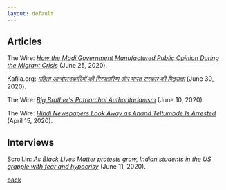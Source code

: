 ```yaml
---
layout: default
---
```


## Articles

The Wire: [_How the Modi Government Manufactured Public Opinion During the Migrant Crisis_](https://thewire.in/media/covid-19-migrant-crisis-public-opinion-modi) (June 25, 2020).

Kafila.org: [_महिला आन्दोलनकारियों की गिरफ्तारियां और भारत सरकार की पितृसत्ता_](https://kafila.online/2020/06/30/%E0%A4%AE%E0%A4%B9%E0%A4%BF%E0%A4%B2%E0%A4%BE-%E0%A4%86%E0%A4%A8%E0%A5%8D%E0%A4%A6%E0%A5%8B%E0%A4%B2%E0%A4%A8%E0%A4%95%E0%A4%BE%E0%A4%B0%E0%A4%BF%E0%A4%AF%E0%A5%8B%E0%A4%82-%E0%A4%95%E0%A5%80/) (June 30, 2020).

The Wire: [_Big Brother's Patriarchal Authoritarianism_](https://thewire.in/women/india-patriarchal-authoritarianism-women-arrests) (June 10, 2020).

The Wire: [_Hindi Newspapers Look Away as Anand Teltumbde Is Arrested_](https://thewire.in/media/anand-teltumbde-arrest-hindi-newspapers) (April 15, 2020).

## Interviews

Scroll.in: [_As Black Lives Matter protests grow, Indian students in the US grapple with fear and hypocrisy_](https://scroll.in/article/964202/as-black-lives-matter-protests-grow-indian-students-in-the-us-grapple-with-fear-and-hypocrisy) (June 11, 2020).



[back](./)
